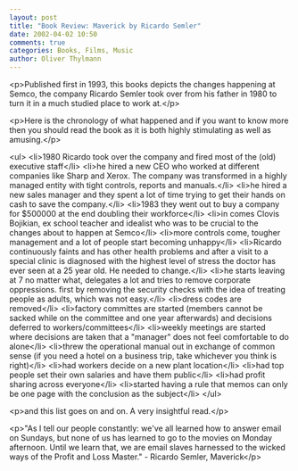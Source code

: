 ```yaml
---
layout: post
title: "Book Review: Maverick by Ricardo Semler"
date: 2002-04-02 10:50
comments: true
categories: Books, Films, Music
author: Oliver Thylmann
---
```



&lt;p&gt;Published first in 1993, this books depicts the changes happening at Semco, the company Ricardo Semler took over from his father in 1980 to turn it in a much studied place to work at.&lt;/p&gt;

&lt;p&gt;Here is the chronology of what happened and if you want to know more then you should read the book as it is both highly stimulating as well as amusing.&lt;/p&gt;

&lt;ul&gt;
&lt;li&gt;1980 Ricardo took over the company and fired most of the (old) executive staff&lt;/li&gt;
&lt;li&gt;he hired a new CEO who worked at different companies like Sharp and Xerox. The company was transformed in a highly managed entity with tight controls, reports and manuals.&lt;/li&gt;
&lt;li&gt;he hired a new sales manager and they spent a lot of time trying to get their hands on cash to save the company.&lt;/li&gt;
&lt;li&gt;1983 they went out to buy a company for $500000 at the end doubling their workforce&lt;/li&gt;
&lt;li&gt;in comes Clovis Bojikian, ex school teacher and idealist who was to be crucial to the changes about to happen at Semco&lt;/li&gt;
&lt;li&gt;more controls come, tougher management and a lot of people start becoming unhappy&lt;/li&gt;
&lt;li&gt;Ricardo continuously faints and has other health problems and after a visit to a special clinic is diagnosed with the highest level of stress the doctor has ever seen at a 25 year old. He needed to change.&lt;/li&gt;
&lt;li&gt;he starts leaving at 7 no matter what, delegates a lot and tries to remove corporate oppressions. first by removing the security checks with the idea of treating people as adults, which was not easy.&lt;/li&gt;
&lt;li&gt;dress codes are removed&lt;/li&gt;
&lt;li&gt;factory committes are started (members cannot be sacked while on the committee and one year afterwards) and decisions deferred to workers/committees&lt;/li&gt;
&lt;li&gt;weekly meetings are started where decisions are taken that a &quot;manager&quot; does not feel comfortable to do alone&lt;/li&gt;
&lt;li&gt;threw the operational manual out in exchange of common sense (if you need a hotel on a business trip, take whichever you think is right)&lt;/li&gt;
&lt;li&gt;had workers decide on a new plant location&lt;/li&gt;
&lt;li&gt;had top people set their own salaries and have them public&lt;/li&gt;
&lt;li&gt;had profit sharing across everyone&lt;/li&gt;
&lt;li&gt;started having a rule that memos can only be one page with the conclusion as the subject&lt;/li&gt;
&lt;/ul&gt;

&lt;p&gt;and this list goes on and on. A very insightful read.&lt;/p&gt;

&lt;p&gt;&quot;As I tell our people constantly: we've all learned how to answer email on Sundays, but none of us has learned to go to the movies on Monday afternoon. Until we learn that, we are email slaves harnessed to the wicked ways of the Profit and Loss Master.&quot; - Ricardo Semler, Maverick&lt;/p&gt;


